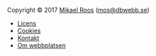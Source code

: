 Copyright &copy; 2017 [Mikael Roos](https://mikaelroos.se) (mos@dbwebb.se)

* [Licens](licens)
* [Cookies](cookies)
* [Kontakt](kontakt)
* [Om webbplatsen](om-webbplatsen)
